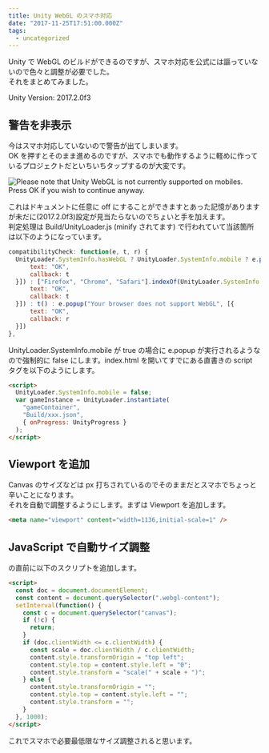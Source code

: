 ```yaml
---
title: Unity WebGL のスマホ対応
date: "2017-11-25T17:51:00.000Z"
tags:
  - uncategorized
---
```


Unity で WebGL のビルドができるのですが、スマホ対応を公式には謳っていないので色々と調整が必要でした。  
それをまとめてみました。

Unity Version: 2017.2.0f3

## 警告を非表示

今はスマホ対応していないので警告が出てしまいます。  
OK を押すとそのまま進めるのですが、スマホでも動作するように軽めに作っているプロジェクトだといちいちタップするのが大変です。

![Please note that Unity WebGL is not currently supported on mobiles. Press OK if you wish to continue anyway.](/assets/uploads/B415279D3213E1B737A6E7C61D73CFE3.png)

これはドキュメントに任意に off にすることができますとあった記憶がありますが未だに(2017.2.0f3)設定が見当たらないのでちょいと手を加えます。  
判定処理は Build/UnityLoader.js (minify されてます) で行われていて当該箇所は以下のようになっています。

```javascript
compatibilityCheck: function(e, t, r) {
  UnityLoader.SystemInfo.hasWebGL ? UnityLoader.SystemInfo.mobile ? e.popup("Please note that Unity WebGL is not currently supported on mobiles. Press OK if you wish to continue anyway.", [{
      text: "OK",
      callback: t
  }]) : ["Firefox", "Chrome", "Safari"].indexOf(UnityLoader.SystemInfo.browser) == -1 ? e.popup("Please note that your browser is not currently supported for this Unity WebGL content. Press OK if you wish to continue anyway.", [{
      text: "OK",
      callback: t
  }]) : t() : e.popup("Your browser does not support WebGL", [{
      text: "OK",
      callback: r
  }])
},
```

UnityLoader.SystemInfo.mobile が true の場合に e.popup が実行されるようなので強制的に false にします。index.html を開いてすでにある直書きの script タグを以下のようにします。

```html
<script>
  UnityLoader.SystemInfo.mobile = false;
  var gameInstance = UnityLoader.instantiate(
    "gameContainer",
    "Build/xxx.json",
    { onProgress: UnityProgress }
  );
</script>
```

## Viewport を追加

Canvas のサイズなどは px 打ちされているのでそのままだとスマホでちょっと辛いことになります。  
それを自動で調整するようにします。まずは Viewport を追加します。

```html
<meta name="viewport" content="width=1136,initial-scale=1" />
```

## JavaScript で自動サイズ調整

</body> の直前に以下のスクリプトを追加します。

```html
<script>
  const doc = document.documentElement;
  const content = document.querySelector(".webgl-content");
  setInterval(function() {
    const c = document.querySelector("canvas");
    if (!c) {
      return;
    }
    if (doc.clientWidth <= c.clientWidth) {
      const scale = doc.clientWidth / c.clientWidth;
      content.style.transformOrigin = "top left";
      content.style.top = content.style.left = "0";
      content.style.transform = "scale(" + scale + ")";
    } else {
      content.style.transformOrigin = "";
      content.style.top = content.style.left = "";
      content.style.transform = "";
    }
  }, 1000);
</script>
```

これでスマホで必要最低限なサイズ調整されると思います。
